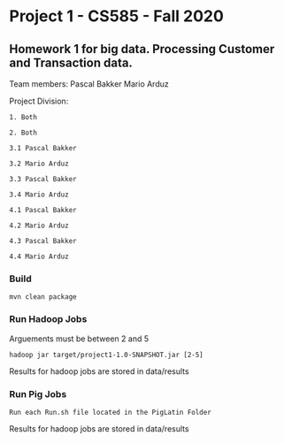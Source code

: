 # Project 1 -  CS585 - Fall 2020
## Homework 1 for big data. Processing Customer and Transaction data.

Team members:
	Pascal Bakker
	Mario Arduz

Project Division:

	1. Both
	
	2. Both
	
	3.1 Pascal Bakker
	
	3.2 Mario Arduz
	
	3.3 Pascal Bakker
	
	3.4 Mario Arduz
	
	4.1 Pascal Bakker
	
	4.2 Mario Arduz
	
	4.3 Pascal Bakker
	
	4.4 Mario Arduz

### Build

	mvn clean package

### Run Hadoop Jobs

Arguements must be between 2 and 5

	hadoop jar target/project1-1.0-SNAPSHOT.jar [2-5]

Results for hadoop jobs are stored in data/results

### Run Pig Jobs

	Run each Run.sh file located in the PigLatin Folder
	
Results for hadoop jobs are stored in data/results

